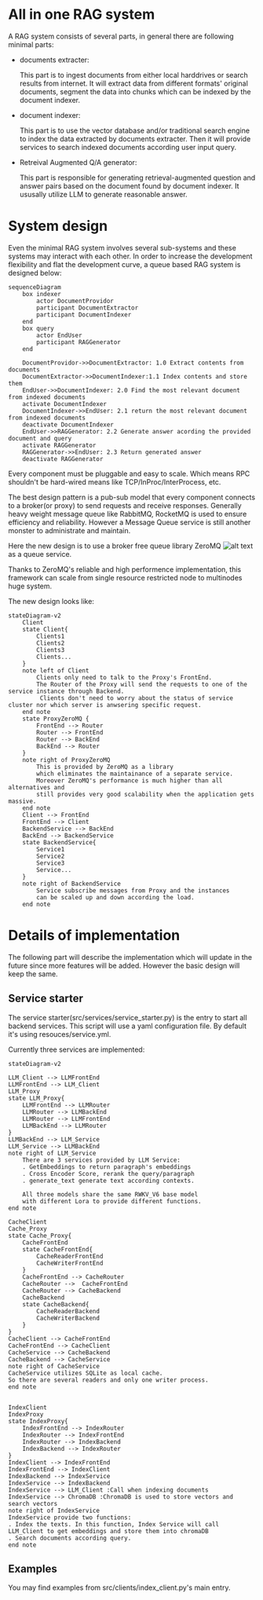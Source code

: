 # All in one RAG system

A RAG system consists of several parts, in general there are following minimal parts:
 
 - documents extracter:
 
    This part is to ingest documents from either local harddrives or search results from internet. It will extract data from different formats' original documents, segment the data into chunks which can be indexed by the document indexer.

 - document indexer:

    This part is to use the vector database and/or traditional search engine to index the data extracted by documents extracter. Then it will provide services to search indexed documents according user input query.

 - Retreival Augmented Q/A generator:

    This part is responsible for generating retrieval-augmented question and answer pairs based on the document found by document indexer. It ususally utilize LLM to generate reasonable answer.

# System design

Even the minimal RAG system involves several sub-systems and these systems may interact with each other. In order to increase the development flexibility and flat the development curve, a queue based RAG system is designed below:

```mermaid
sequenceDiagram 
    box indexer
        actor DocumentProvidor
        participant DocumentExtractor
        participant DocumentIndexer
    end
    box query
        actor EndUser
        participant RAGGenerator
    end
    
    DocumentProvidor->>DocumentExtractor: 1.0 Extract contents from documents
    DocumentExtractor->>DocumentIndexer:1.1 Index contents and store them
    EndUser->>DocumentIndexer: 2.0 Find the most relevant document from indexed documents
    activate DocumentIndexer
    DocumentIndexer->>EndUser: 2.1 return the most relevant document from indexed documents
    deactivate DocumentIndexer
    EndUser->>RAGGenerator: 2.2 Generate answer acording the provided document and query
    activate RAGGenerator
    RAGGenerator->>EndUser: 2.3 Return generated answer
    deactivate RAGGenerator
```

Every component must be pluggable and easy to scale. Which means RPC shouldn't be hard-wired means like TCP/InProc/InterProcess, etc.

The best design pattern is a pub-sub model that every component connects to a broker(or proxy) to send requests and receive responses. Generally heavy weight message queue like RabbitMQ, RocketMQ is used to ensure efficiency and reliability. However a Message Queue service is still another monster to administrate and maintain. 

Here the new design is to use a broker free queue library ZeroMQ ![alt text](https://zeromq.org/images/logo.gif) as a queue service. 

Thanks to ZeroMQ's reliable and high performence implementation, this framework can scale from single resource restricted node to multinodes huge system.

The new design looks like:
```mermaid
stateDiagram-v2
    Client
    state Client{
        Clients1
        Clients2
        Clients3
        Clients...
    }
    note left of Client
        Clients only need to talk to the Proxy's FrontEnd. 
        The Router of the Proxy will send the requests to one of the service instance through Backend.
         Clients don't need to worry about the status of service cluster nor which server is anwsering specific request.
    end note
    state ProxyZeroMQ {
        FrontEnd --> Router
        Router --> FrontEnd
        Router --> BackEnd
        BackEnd --> Router
    }
    note right of ProxyZeroMQ
        This is provided by ZeroMQ as a library 
        which eliminates the maintainance of a separate service.
        Moreover ZeroMQ's performance is much higher than all alternatives and 
        still provides very good scalability when the application gets massive.
    end note
    Client --> FrontEnd
    FrontEnd --> Client
    BackendService --> BackEnd
    BackEnd --> BackendService
    state BackendService{
        Service1
        Service2
        Service3
        Service...
    }
    note right of BackendService
        Service subscribe messages from Proxy and the instances 
        can be scaled up and down according the load. 
    end note
```

# Details of implementation

The following part will describe the implementation which will update in the future since more features will be added. However the basic design will keep the same.

## Service starter

The service starter(src/services/service_starter.py) is the entry to start all backend services. This script will use a yaml configuration file. By default it's using resouces/service.yml. 

Currently three services are implemented:

```mermaid
stateDiagram-v2

LLM_Client --> LLMFrontEnd
LLMFrontEnd --> LLM_Client
LLM_Proxy
state LLM_Proxy{
    LLMFrontEnd --> LLMRouter 
    LLMRouter --> LLMBackEnd
    LLMRouter --> LLMFrontEnd
    LLMBackEnd --> LLMRouter
}
LLMBackEnd --> LLM_Service
LLM_Service --> LLMBackEnd
note right of LLM_Service
    There are 3 services provided by LLM Service:
    . GetEmbeddings to return paragraph's embeddings
    . Cross Encoder Score, rerank the query/paragraph
    . generate_text generate text according contexts.

    All three models share the same RWKV_V6 base model 
    with different Lora to provide different functions.
end note

CacheClient
Cache_Proxy
state Cache_Proxy{
    CacheFrontEnd
    state CacheFrontEnd{
        CacheReaderFrontEnd
        CacheWriterFrontEnd
    }
    CacheFrontEnd --> CacheRouter 
    CacheRouter -->  CacheFrontEnd
    CacheRouter --> CacheBackend
    CacheBackend
    state CacheBackend{
        CacheReaderBackend
        CacheWriterBackend
    }
}
CacheClient --> CacheFrontEnd
CacheFrontEnd --> CacheClient
CacheService --> CacheBackend
CacheBackend --> CacheService
note right of CacheService
CacheService utilizes SQLite as local cache.
So there are several readers and only one writer process.
end note


IndexClient
IndexProxy
state IndexProxy{
    IndexFrontEnd --> IndexRouter
    IndexRouter --> IndexFrontEnd
    IndexRouter --> IndexBackend
    IndexBackend --> IndexRouter
}
IndexClient --> IndexFrontEnd
IndexFrontEnd --> IndexClient
IndexBackend --> IndexService
IndexService --> IndexBackend
IndexService --> LLM_Client :Call when indexing documents
IndexService --> ChromaDB :ChromaDB is used to store vectors and search vectors
note right of IndexService
IndexService provide two functions:
. Index the texts. In this function, Index Service will call LLM_Client to get embeddings and store them into chromaDB
. Search documents according query.
end note

```

## Examples

You may find examples from src/clients/index_client.py's main entry.